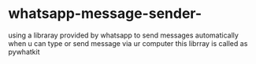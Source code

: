 # whatsapp-message-sender-

using a libraray provided by whatsapp to send messages automatically when u can type or send message via ur computer 
this librray is called as pywhatkit
